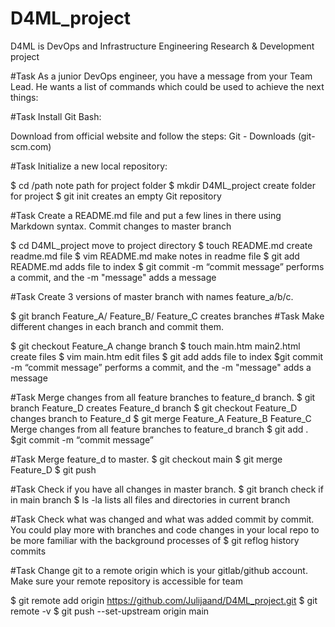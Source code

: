 # D4ML_project
D4ML is DevOps and Infrastructure Engineering Research &amp; Development project

#Task
As a junior DevOps engineer, you have a message from your Team Lead.
He wants a list of commands which could be used to achieve the next things:

#Task 
Install Git Bash:

Download from official website and follow the steps:
Git - Downloads (git-scm.com)

#Task
Initialize a new local repository:

$ cd /path	 			note path for project folder
$ mkdir D4ML_project 	 		create folder for project
$ git init 				creates an empty Git repository

#Task
Create a README.md file and put a few lines in there using Markdown syntax. Commit changes to master branch

$ cd D4ML_project	 		move to project directory
$ touch README.md			create readme.md file
$ vim README.md				make notes in readme file
$ git add README.md			adds file to index
$ git commit -m “commit message”	performs a commit, and the -m "message" adds a message	

#Task
Create 3 versions of master branch with names feature_a/b/c.

$ git branch Feature_A/ Feature_B/ Feature_C 		creates branches
#Task
Make different changes in each branch and commit them.

$ git checkout Feature_A		change branch
$ touch main.htm main2.html 		create files
$ vim main.htm				edit files
$ git add				adds file to index
$git commit -m “commit message”	performs a commit, and the -m "message" adds a message

#Task
Merge changes from all feature branches to feature_d branch.
$ git branch Feature_D				creates Feature_d branch
$ git checkout Feature_D			changes branch	to Feature_d
$ git merge Feature_A Feature_B Feature_C	Merge changes from all feature branches to feature_d branch
$ git add .
$git commit -m “commit message”

#Task
Merge feature_d to master.
$ git checkout main
$ git merge Feature_D
$ git push 

#Task
Check if you have all changes in master branch.
$ git branch		check if in main branch
$ ls -la		lists all files and directories in current branch	

#Task
Check what was changed and what was added commit by commit. You could play more with branches and code changes in your local repo to be more familiar with the background processes of 
$ git reflog 		history commits

#Task
Change git to a remote origin which is your gitlab/github account. Make sure your remote repository is accessible for team

$ git remote add origin <https://github.com/Julijaand/D4ML_project.git>
$ git remote -v
$ git push --set-upstream origin main
